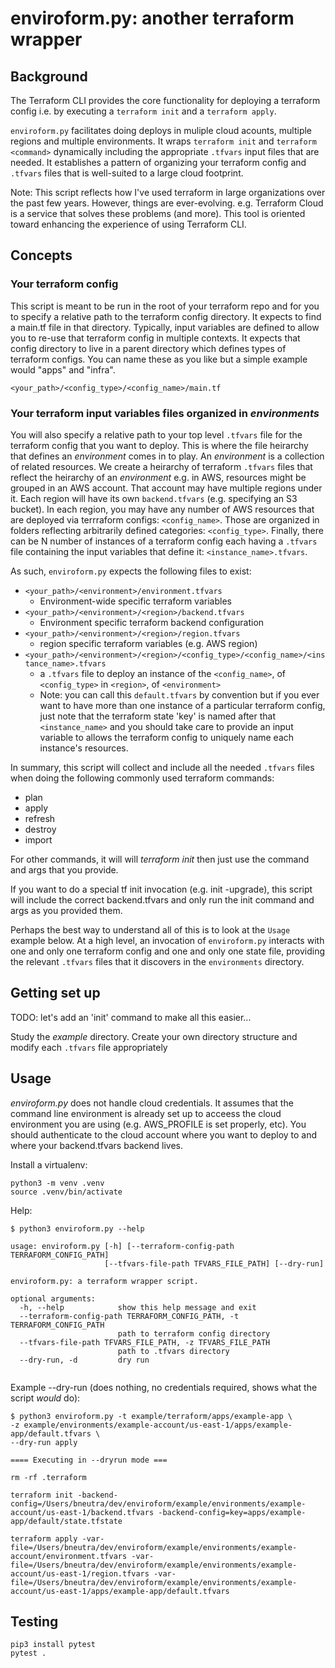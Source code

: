 # enviroform.py: another terraform wrapper

## Background

The Terraform CLI provides the core functionality for deploying a terraform config i.e. by executing a `terraform init` and a `terraform apply`.

`enviroform.py` facilitates doing deploys in muliple cloud acounts, multiple regions and multiple environments. It wraps `terraform init` and `terraform <command>` dynamically including the appropriate `.tfvars` input files that are needed. It establishes a pattern of organizing your terraform config and `.tfvars` files that is well-suited to a large cloud footprint.

Note: This script reflects how I've used terraform in large organizations over the past few years. However, things are ever-evolving. e.g. Terraform Cloud is a service that solves these problems (and more). This tool is oriented toward enhancing the experience of using Terraform CLI.

## Concepts

### Your terraform config

This script is meant to be run in the root of your terraform repo and for you to specify a relative path to the terraform config directory. It expects to find a main.tf file in that directory. Typically, input variables are defined to allow you to re-use that terraform config in multiple contexts. It expects that config directory to live in a parent directory which defines types of terraform configs. You can name these as you like but a simple example would "apps" and "infra".

`<your_path>/<config_type>/<config_name>/main.tf`

### Your terraform input variables files organized in *environments*

You will also specify a relative path to your top level `.tfvars` file for the terraform config that you want to deploy. This is where the file heirarchy that defines an *environment* comes in to play. An *environment* is a collection of related resources. We create a heirarchy of terraform `.tfvars` files that reflect the heirarchy of an *environment* e.g. in AWS, resources might be grouped in an AWS account. That account may have multiple regions under it. Each region will have its own `backend.tfvars` (e.g. specifying an S3 bucket). In each region, you may have any number of AWS resources that are deployed via terrraform configs: `<config_name>`. Those are organized in folders reflecting arbitrarily defined categories: `<config_type>`. Finally, there can be N number of instances of a terraform config each having a `.tfvars` file containing the input variables that define it: `<instance_name>.tfvars`.

As such, `enviroform.py` expects the following files to exist:
  - `<your_path>/<environment>/environment.tfvars`
    - Environment-wide specific terraform variables
  - `<your_path>/<environment>/<region>/backend.tfvars`
    - Environment specific terraform backend configuration
  - `<your_path>/<environment>/<region>/region.tfvars`
    - region specific terraform variables (e.g. AWS region)
  - `<your_path>/<environment>/<region>/<config_type>/<config_name>/<instance_name>.tfvars`
    - a `.tfvars` file to deploy an instance of the `<config_name>`, of `<config_type>` in `<region>`, of `<environment>`
    - Note: you can call this `default.tfvars` by convention but if you ever want to have more than one instance of a particular terraform config, just note that the terraform state 'key' is named after that `<instance_name>` and you should take care to provide an input variable to allows the terraform config to uniquely name each instance's resources.

In summary, this script will collect and include all the needed `.tfvars` files when doing the following commonly used terraform commands:
- plan
- apply
- refresh
- destroy
- import

For other commands, it will will *terraform init* then just use the command and args that you provide.

If you want to do a special tf init invocation (e.g. init -upgrade), this script will include the correct backend.tfvars and only run the init command and args as you provided them.

Perhaps the best way to understand all of this is to look at the `Usage` example below. At a high level, an invocation of `enviroform.py` interacts with one and only one terraform config and one and only one state file, providing the relevant `.tfvars` files that it discovers in the `environments` directory.

## Getting set up

TODO: let's add an 'init' command to make all this easier...

Study the *example* directory. Create your own directory structure and modify each `.tfvars` file appropriately

## Usage

*enviroform.py* does not handle cloud credentials. It assumes that the command line environment is already set up to acceess the cloud environment you are using (e.g. AWS_PROFILE is set properly, etc). You should authenticate to the cloud account where you want to deploy to and where your backend.tfvars backend lives.

Install a virtualenv:
```
python3 -m venv .venv
source .venv/bin/activate
```

Help:
```
$ python3 enviroform.py --help

usage: enviroform.py [-h] [--terraform-config-path TERRAFORM_CONFIG_PATH]
                     [--tfvars-file-path TFVARS_FILE_PATH] [--dry-run]

enviroform.py: a terraform wrapper script.

optional arguments:
  -h, --help            show this help message and exit
  --terraform-config-path TERRAFORM_CONFIG_PATH, -t TERRAFORM_CONFIG_PATH
                        path to terraform config directory
  --tfvars-file-path TFVARS_FILE_PATH, -z TFVARS_FILE_PATH
                        path to .tfvars directory
  --dry-run, -d         dry run


```

Example --dry-run (does nothing, no credentials required, shows what the script *would* do):
```
$ python3 enviroform.py -t example/terraform/apps/example-app \
-z example/environments/example-account/us-east-1/apps/example-app/default.tfvars \
--dry-run apply

==== Executing in --dryrun mode ===

rm -rf .terraform

terraform init -backend-config=/Users/bneutra/dev/enviroform/example/environments/example-account/us-east-1/backend.tfvars -backend-config=key=apps/example-app/default/state.tfstate

terraform apply -var-file=/Users/bneutra/dev/enviroform/example/environments/example-account/environment.tfvars -var-file=/Users/bneutra/dev/enviroform/example/environments/example-account/us-east-1/region.tfvars -var-file=/Users/bneutra/dev/enviroform/example/environments/example-account/us-east-1/apps/example-app/default.tfvars

```

## Testing

```
pip3 install pytest
pytest .
```